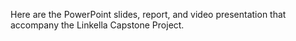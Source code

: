 Here are the PowerPoint slides, report, and video presentation that accompany the Linkella Capstone Project.
